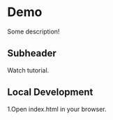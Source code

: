 # Demo

Some description!

## Subheader

Watch tutorial.

## Local Development

1.Open index.html in your browser.